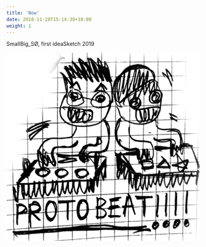 ```yaml
---
title: 'Now'
date: 2018-11-28T15:14:39+10:00
weight: 1
---
```


SmallBig_SØ, first ideaSketch 2019

![2019-09-11BTBT](2019-09-11BTBT.jpg)

